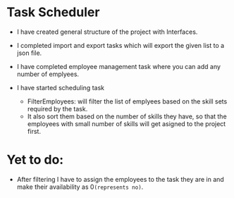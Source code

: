 # Task Scheduler

- I have created general structure of the project with Interfaces.
- I completed import and export tasks which will export the given list to a json file.

- I have completed employee management task where you can add any number of emplyees.

- I have started scheduling task
    - FilterEmployees: will filter the list of emplyees based on the skill sets required by the task.
    - It also sort them based on the number of skills they have, so that the employees with small number of skills will get asigned to the project first.

# Yet to do:
 - After filtering I have to assign the employees to the task they are in and make their availability as 0`(represents no)`.
 